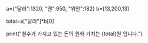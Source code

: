 a={"달러":1320, "엔":950, "위안":182}
b=[13,200,13]

total=a["달러"]*b[0]


print("철수가 가지고 있는 돈의 원화 가치는 {total}원 입니다.")